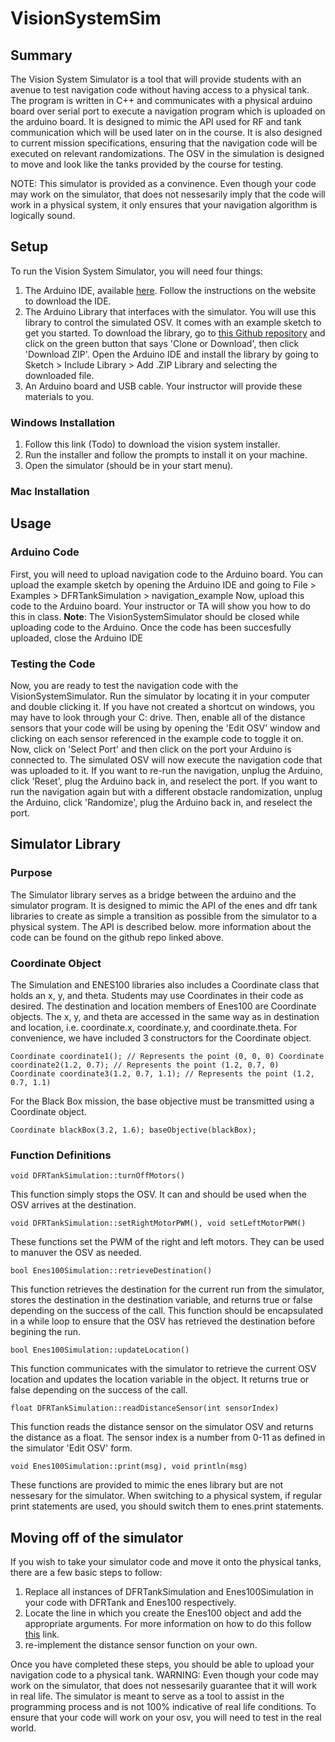 # VisionSystemSim #

## Summary ##
The Vision System Simulator is a tool that will provide students with an avenue to test navigation code without having access to a physical tank. The program is written in C++ and communicates with a physical arduino board over serial port to execute a navigation program which is uploaded on the arduino board. It is designed to mimic the API used for RF and tank communication which will be used later on in the course. It is also designed to current mission specifications, ensuring that the navigation code will be executed on relevant randomizations. The OSV in the simulation is designed to move and look like the tanks provided by the course for testing. 

NOTE: This simulator is provided as a convinence. Even though your code may work on the simulator, that does not nessesarily imply that the code will work in a physical system, it only ensures that your navigation algorithm is logically sound.

## Setup ##
To run the Vision System Simulator, you will need four things:
1. The Arduino IDE, available [here](https://www.arduino.cc/en/Main/Software#download). Follow the instructions on the website to download the IDE.
2. The Arduino Library that interfaces with the simulator. You will use this library to control the simulated OSV. It comes with an example sketch to get you started. To download the library, go to [this Github repository](https://github.com/umdenes100/SimulatorArduinoLibrary) and click on the green button that says 'Clone or Download', then click 'Download ZIP'.  Open the Arduino IDE and install the library by going to Sketch > Include Library > Add .ZIP Library and selecting the downloaded file.
3. An Arduino board and USB cable. Your instructor will provide these materials to you.

### Windows Installation ###
1. Follow this link (Todo) to download the vision system installer.
2. Run the installer and follow the prompts to install it on your machine.
3. Open the simulator (should be in your start menu).

### Mac Installation ###

## Usage ##

### Arduino Code ###
First, you will need to upload navigation code to the Arduino board. You can upload the example sketch by opening the Arduino IDE and going to File > Examples > DFRTankSimulation > navigation_example
Now, upload this code to the Arduino board. Your instructor or TA will show you how to do this in class.
**Note**: The VisionSystemSimulator should be closed while uploading code to the Arduino.
Once the code has been succesfully uploaded, close the Arduino IDE

### Testing the Code ###
Now, you are ready to test the navigation code with the VisionSystemSimulator.
Run the simulator by locating it in your computer and double clicking it. If you have not created a shortcut on windows, you may have to look through your C: drive.
Then, enable all of the distance sensors that your code will be using by opening the 'Edit OSV' window and clicking on each sensor referenced in the example code to toggle it on.
Now, click on 'Select Port' and then click on the port your Arduino is connected to.
The simulated OSV will now execute the navigation code that was uploaded to it. If you want to re-run the navigation, unplug the Arduino, click 'Reset', plug the Arduino back in, and reselect the port. If you want to run the navigation again but with a different obstacle randomization, unplug the Arduino, click 'Randomize', plug the Arduino back in, and reselect the port.

## Simulator Library ##

### Purpose ###
The Simulator library serves as a bridge between the arduino and the simulator program. It is designed to mimic the API of the enes and dfr tank libraries to create as simple a transition as possible from the simulator to a physical system. The API is described below. more information about the code can be found on the github repo linked above.

### Coordinate Object ###
The Simulation and ENES100 libraries also includes a Coordinate class that holds an x, y, and theta. Students may use Coordinates in their code as desired. The destination and location members of Enes100 are Coordinate objects. The x, y, and theta are accessed in the same way as in destination and location, i.e. coordinate.x, coordinate.y, and coordinate.theta. For convenience, we have included 3 constructors for the Coordinate object.

`
Coordinate coordinate1(); // Represents the point (0, 0, 0)
Coordinate coordinate2(1.2, 0.7); // Represents the point (1.2, 0.7, 0)
Coordinate coordinate3(1.2, 0.7, 1.1); // Represents the point (1.2, 0.7, 1.1)
`

For the Black Box mission, the base objective must be transmitted using a Coordinate object.

`
Coordinate blackBox(3.2, 1.6);
baseObjective(blackBox);
`

### Function Definitions ###
`void DFRTankSimulation::turnOffMotors()`

This function simply stops the OSV. It can and should be used when the OSV arrives at the destination.

`void DFRTankSimulation::setRightMotorPWM(), void setLeftMotorPWM()`

These functions set the PWM of the right and left motors. They can be used to manuver the OSV as needed.

`bool Enes100Simulation::retrieveDestination()`

This function retrieves the destination for the current run from the simulator, stores the destination in the destination variable, and returns true or false depending on the success of the call. This function should be encapsulated in a while loop to ensure that the OSV has retrieved the destination before begining the run.

`bool Enes100Simulation::updateLocation()`

This function communicates with the simulator to retrieve the current OSV location and updates the location variable in the object. It returns true or false depending on the success of the call.

`float DFRTankSimulation::readDistanceSensor(int sensorIndex)`

This function reads the distance sensor on the simulator OSV and returns the distance as a float. The sensor index is a number from 0-11 as defined in the simulator 'Edit OSV' form.

`void Enes100Simulation::print(msg), void println(msg)`

These functions are provided to mimic the enes library but are not nessesary for the simulator. When switching to a physical system, if regular print statements are used, you should switch them to enes.print statements. 

## Moving off of the simulator ##
If you wish to take your simulator code and move it onto the physical tanks, there are a few basic steps to follow:
1. Replace all instances of DFRTankSimulation and Enes100Simulation in your code with DFRTank and Enes100 respectively.
2. Locate the line in which you create the Enes100 object and add the appropriate arguments. For more information on how to do this follow [this](https://github.com/umdenes100/Enes100ArduinoLibrary) link.
3. re-implement the distance sensor function on your own.

Once you have completed these steps, you should be able to upload your navigation code to a physical tank. WARNING: Even though your code may work on the simulator, that does not nessesarily guarantee that it will work in real life. The simulator is meant to serve as a tool to assist in the programming process and is not 100% indicative of real life conditions. To ensure that your code will work on your osv, you will need to test in the real world.